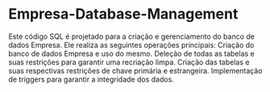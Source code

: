 #  Empresa-Database-Management
 Este código SQL é projetado para a criação e gerenciamento do banco de dados Empresa. Ele realiza as seguintes operações principais:  Criação do banco de dados Empresa e uso do mesmo. Deleção de todas as tabelas e suas restrições para garantir uma recriação limpa. Criação das tabelas e suas respectivas restrições de chave primária e estrangeira. Implementação de triggers para garantir a integridade dos dados.
